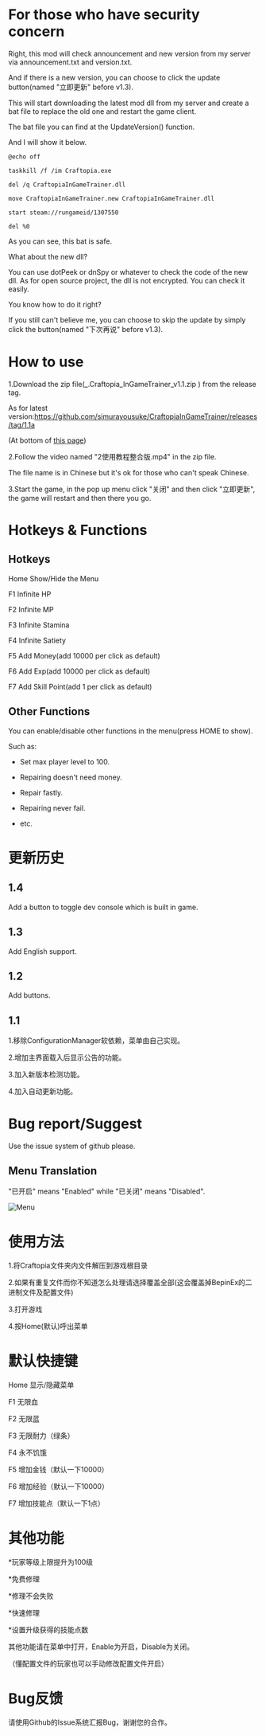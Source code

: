 # For those who have security concern

Right, this mod will check announcement and new version from my server via announcement.txt and version.txt.

And if there is a new version, you can choose to click the update button(named "立即更新" before v1.3).

This will start downloading the latest mod dll from my server and create a bat file to replace the old one and restart the game client.

The bat file you can find at the UpdateVersion() function.

And I will show it below.


`@echo off`

`taskkill /f /im Craftopia.exe`

`del /q CraftopiaInGameTrainer.dll`

`move CraftopiaInGameTrainer.new CraftopiaInGameTrainer.dll`

`start steam://rungameid/1307550`

`del %0`


As you can see, this bat is safe.

What about the new dll?

You can use dotPeek or dnSpy or whatever to check the code of the new dll. As for open source project, the dll is not encrypted. You can check it easily.

You know how to do it right?

If you still can't believe me, you can choose to skip the update by simply click the button(named "下次再说"  before v1.3).

# How to use
1.Download the zip file(_.Craftopia_InGameTrainer_v1.1.zip
) from the release tag. 

As for latest version:https://github.com/simurayousuke/CraftopiaInGameTrainer/releases/tag/1.1a

(At bottom of [this page](https://github.com/simurayousuke/CraftopiaInGameTrainer/releases/tag/1.1a))

2.Follow the video named "2使用教程整合版.mp4" in the zip file.

The file name is in Chinese but it's ok for those who can't speak Chinese.

3.Start the game, in the pop up menu click "关闭" and then click "立即更新", the game will restart and then there you go.

# Hotkeys & Functions
## Hotkeys
Home Show/Hide the Menu

F1	Infinite HP

F2	Infinite MP

F3	Infinite Stamina

F4	Infinite Satiety

F5	Add Money(add 10000 per click as default)

F6	Add Exp(add 10000 per click as default)

F7	Add Skill Point(add 1 per click as default)

## Other Functions
You can enable/disable other functions in the menu(press HOME to show).

Such as:

* Set max player level to 100.

* Repairing doesn't need money.

* Repair fastly.

* Repairing never fail.

* etc.

# 更新历史
## 1.4
Add a button to toggle dev console which is built in game.

## 1.3
Add English support.

## 1.2
Add buttons.

## 1.1
1.移除ConfigurationManager软依赖，菜单由自己实现。

2.增加主界面载入后显示公告的功能。

3.加入新版本检测功能。

4.加入自动更新功能。

# Bug report/Suggest
Use the issue system of github please.

## Menu Translation
"已开启" means "Enabled" while "已关闭" means "Disabled".

![Menu](https://github.com/simurayousuke/CraftopiaInGameTrainer/blob/master/trainer.png?raw=true)

# 使用方法
1.将Craftopia文件夹内文件解压到游戏根目录

2.如果有重复文件而你不知道怎么处理请选择覆盖全部(这会覆盖掉BepinEx的二进制文件及配置文件)

3.打开游戏

4.按Home(默认)呼出菜单

# 默认快捷键
Home 显示/隐藏菜单

F1	无限血

F2	无限蓝

F3	无限耐力（绿条）

F4	永不饥饿

F5	增加金钱（默认一下10000）

F6	增加经验（默认一下10000）

F7	增加技能点（默认一下1点）

# 其他功能
*玩家等级上限提升为100级

*免费修理

*修理不会失败

*快速修理

*设置升级获得的技能点数

其他功能请在菜单中打开，Enable为开启，Disable为关闭。

（懂配置文件的玩家也可以手动修改配置文件开启）

# Bug反馈
请使用Github的Issue系统汇报Bug，谢谢您的合作。
